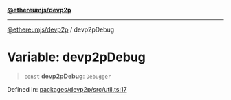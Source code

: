 [**@ethereumjs/devp2p**](../README.md)

***

[@ethereumjs/devp2p](../README.md) / devp2pDebug

# Variable: devp2pDebug

> `const` **devp2pDebug**: `Debugger`

Defined in: [packages/devp2p/src/util.ts:17](https://github.com/ethereumjs/ethereumjs-monorepo/blob/master/packages/devp2p/src/util.ts#L17)
